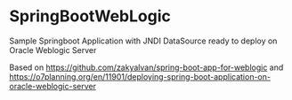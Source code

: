 # SpringBootWebLogic
Sample Springboot Application with JNDI DataSource ready to deploy on Oracle Weblogic Server

Based on https://github.com/zakyalvan/spring-boot-app-for-weblogic and 
         https://o7planning.org/en/11901/deploying-spring-boot-application-on-oracle-weblogic-server


